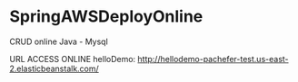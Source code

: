 # SpringAWSDeployOnline
CRUD online Java - Mysql

URL ACCESS ONLINE helloDemo: http://hellodemo-pachefer-test.us-east-2.elasticbeanstalk.com/